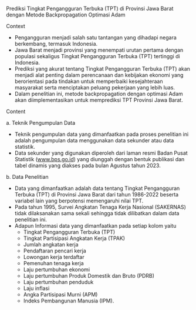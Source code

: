 Prediksi Tingkat Pengangguran Terbuka (TPT) di Provinsi Jawa Barat dengan Metode Backpropagation Optimasi Adam

Context
- Pengangguran menjadi salah satu tantangan yang dihadapi negara berkembang, termasuk Indonesia.
- Jawa Barat menjadi provinsi yang menempati urutan pertama dengan populasi sekaligus Tingkat Pengangguran Terbuka (TPT) tertinggi di Indonesia.
 - Prediksi yang akurat tentang Tingkat Pengangguran Terbuka (TPT) akan menjadi alat penting dalam perencanaan dan kebijakan ekonomi yang berorientasi pada tindakan untuk memperbaiki kesejahteraan masyarakat serta menciptakan peluang pekerjaan yang lebih luas.
- Dalam penelitian ini, metode backpropagation dengan optimasi Adam akan diimplementasikan untuk memprediksi TPT Provinsi Jawa Barat.

Content

a. Teknik Pengumpulan Data
 - Teknik pengumpulan data yang dimanfaatkan pada proses penelitian ini adalah pengumpulan data menggunakan data sekunder atau data statistik.
 - Data sekunder yang digunakan diperoleh dari laman resmi Badan Pusat Statistik (www.bps.go.id) yang diunggah dengan bentuk publikasi dan tabel dinamis yang diakses pada bulan Agustus tahun 2023. 

b. Data Penelitian
- Data yang dimanfaatkan adalah data tentang Tingkat Pengangguran Terbuka (TPT) di Provinsi Jawa Barat dari tahun 1986-2022 beserta variabel lain yang berpotensi memengaruhi nilai TPT.
- Pada tahun 1995, Survei Angkatan Tenaga Kerja Nasional (SAKERNAS) tidak dilaksanakan sama sekali sehingga tidak dilibatkan dalam data penelitian ini.
-  Adapun Informasi data yang dimanfaatkan pada setiap kolom yaitu
    - Tingkat Pengangguran Terbuka (TPT)
    - Tingkat Partisipasi Angkatan Kerja (TPAK)
    - Jumlah angkatan kerja 
    - Pendaftaran pencari kerja 
    - Lowongan kerja terdaftar 
    - Pemenuhan tenaga kerja 
    - Laju pertumbuhan ekonomi 
    - Laju pertumbuhan Produk Domestik dan Bruto (PDRB) 
    - Laju pertumbuhan penduduk
    - Laju inflasi
    - Angka Partisipasi Murni (APM)
    - Indeks Pembangunan Manusia (IPM).
